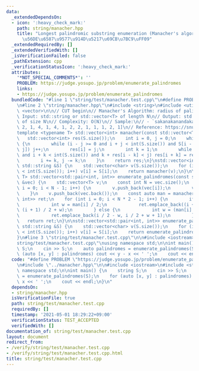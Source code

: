 ```yaml
---
data:
  _extendedDependsOn:
  - icon: ':heavy_check_mark:'
    path: string/manacher.hpp
    title: "Longest palindromic substring enumeration (Manacher's algorithm) \uFF08\
      \u56DE\u6587\u9577\u914D\u5217\u69CB\u7BC9\uFF09"
  _extendedRequiredBy: []
  _extendedVerifiedWith: []
  _isVerificationFailed: false
  _pathExtension: cpp
  _verificationStatusIcon: ':heavy_check_mark:'
  attributes:
    '*NOT_SPECIAL_COMMENTS*': ''
    PROBLEM: https://judge.yosupo.jp/problem/enumerate_palindromes
    links:
    - https://judge.yosupo.jp/problem/enumerate_palindromes
  bundledCode: "#line 1 \"string/test/manacher.test.cpp\"\n#define PROBLEM \"https://judge.yosupo.jp/problem/enumerate_palindromes\"\
    \n#line 2 \"string/manacher.hpp\"\n#include <string>\n#include <utility>\n#include\
    \ <vector>\n\n// CUT begin\n// Manacher's Algorithm: radius of palindromes\n//\
    \ Input: std::string or std::vector<T> of length N\n// Output: std::vector<int>\
    \ of size N\n// Complexity: O(N)\n// Sample:\n// - `sakanakanandaka` -> [1, 1,\
    \ 2, 1, 4, 1, 4, 1, 2, 2, 1, 1, 1, 2, 1]\n// Reference: https://snuke.hatenablog.com/entry/2014/12/02/235837\n\
    template <typename T> std::vector<int> manacher(const std::vector<T> &S) {\n \
    \   std::vector<int> res(S.size());\n    int i = 0, j = 0;\n    while (i < int(S.size()))\
    \ {\n        while (i - j >= 0 and i + j < int(S.size()) and S[i - j] == S[i +\
    \ j]) j++;\n        res[i] = j;\n        int k = 1;\n        while (i - k >= 0\
    \ and i + k < int(S.size()) and k + res[i - k] < j) res[i + k] = res[i - k], k++;\n\
    \        i += k, j -= k;\n    }\n    return res;\n}\nstd::vector<int> manacher(const\
    \ std::string &S) {\n    std::vector<char> v(S.size());\n    for (int i = 0; i\
    \ < int(S.size()); i++) v[i] = S[i];\n    return manacher(v);\n}\n\ntemplate <typename\
    \ T> std::vector<std::pair<int, int>> enumerate_palindromes(const std::vector<T>\
    \ &vec) {\n    std::vector<T> v;\n    const int N = vec.size();\n    for (int\
    \ i = 0; i < N - 1; i++) {\n        v.push_back(vec[i]);\n        v.push_back(-1);\n\
    \    }\n    v.push_back(vec.back());\n    const auto man = manacher(v);\n    std::vector<std::pair<int,\
    \ int>> ret;\n    for (int i = 0; i < N * 2 - 1; i++) {\n        if (i & 1) {\n\
    \            int w = man[i] / 2;\n            ret.emplace_back((i + 1) / 2 - w,\
    \ (i + 1) / 2 + w);\n        } else {\n            int w = (man[i] - 1) / 2;\n\
    \            ret.emplace_back(i / 2 - w, i / 2 + w + 1);\n        }\n    }\n \
    \   return ret;\n}\n\nstd::vector<std::pair<int, int>> enumerate_palindromes(const\
    \ std::string &S) {\n    std::vector<char> v(S.size());\n    for (int i = 0; i\
    \ < int(S.size()); i++) v[i] = S[i];\n    return enumerate_palindromes<char>(v);\n\
    }\n#line 3 \"string/test/manacher.test.cpp\"\n\n#include <iostream>\n#line 6 \"\
    string/test/manacher.test.cpp\"\nusing namespace std;\n\nint main() {\n    string\
    \ S;\n    cin >> S;\n    auto palindromes = enumerate_palindromes(S);\n    for\
    \ (auto [x, y] : palindromes) cout << y - x << ' ';\n    cout << endl;\n}\n"
  code: "#define PROBLEM \"https://judge.yosupo.jp/problem/enumerate_palindromes\"\
    \n#include \"../manacher.hpp\"\n\n#include <iostream>\n#include <string>\nusing\
    \ namespace std;\n\nint main() {\n    string S;\n    cin >> S;\n    auto palindromes\
    \ = enumerate_palindromes(S);\n    for (auto [x, y] : palindromes) cout << y -\
    \ x << ' ';\n    cout << endl;\n}\n"
  dependsOn:
  - string/manacher.hpp
  isVerificationFile: true
  path: string/test/manacher.test.cpp
  requiredBy: []
  timestamp: '2021-05-01 18:29:22+09:00'
  verificationStatus: TEST_ACCEPTED
  verifiedWith: []
documentation_of: string/test/manacher.test.cpp
layout: document
redirect_from:
- /verify/string/test/manacher.test.cpp
- /verify/string/test/manacher.test.cpp.html
title: string/test/manacher.test.cpp
---
```

